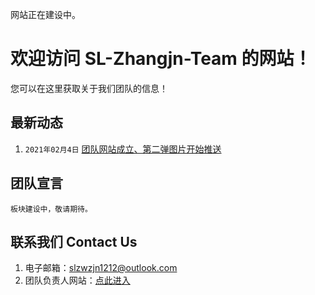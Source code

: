 网站正在建设中。
# 欢迎访问 SL-Zhangjn-Team 的网站！
您可以在这里获取关于我们团队的信息！
## 最新动态
1. `2021年02月4日` [团队网站成立、第二弹图片开始推送](https://sl-zhangjn-team.github.io/article/../../../article/bef20210204.html)
## 团队宣言
```
板块建设中，敬请期待。
```
## 联系我们 Contact Us
1. 电子邮箱：[slzwzjn1212@outlook.com](mailto:slzwzjn1212@outlook.com)
2. 团队负责人网站：[点此进入](https://zhang-jianing.gitee.io/)